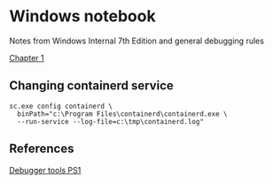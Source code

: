 # Windows notebook

Notes from Windows Internal 7th Edition and general debugging rules

[Chapter 1](./1.md)

## Changing containerd service

```shell
sc.exe config containerd \
  binPath="c:\Program Files\containerd\containerd.exe \
  --run-service --log-file=c:\tmp\containerd.log"
```

## References 

[Debugger tools PS1](https://gist.github.com/knabben/2482cb672aeb3fbfe32d14fe3cbd70a0)

